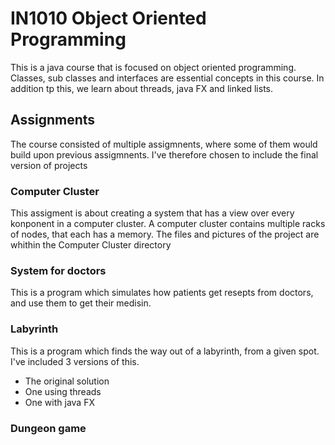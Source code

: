 
# IN1010 Object Oriented Programming
This is a java course that is focused on object oriented programming. Classes, sub classes and interfaces are essential concepts in this course. In addition tp this, we learn about threads, java FX and linked lists.

## Assignments
The course consisted of multiple assigmnents, where some of them would build upon previous assigmnents. I've therefore chosen to include the final version of projects

### Computer Cluster
This assigment is about creating a system that has a view over every konponent in a computer cluster. A computer cluster contains multiple racks of nodes, that each has a memory. The files and pictures of the project are whithin the Computer Cluster directory


### System for doctors
This is a program which simulates how patients get resepts from doctors, and use them to get their medisin.

### Labyrinth
This is a program which finds the way out of a labyrinth, from a given spot. I've included 3 versions of this.
- The original solution
- One using threads
- One with java FX


### Dungeon game
